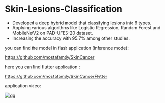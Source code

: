 # Skin-Lesions-Classification
- Developed a deep hybrid model that classifying lesions into 6 types.
- Applying various algorithms like Logistic Regression, Random Forest and MobileNetV2 on PAD-UFES-20 dataset.
- Increasing the accuracy with 95.7% among other studies.

you can find the model in flask application (inference mode):

https://github.com/mostafamdy/SkinCancer

here you can find flutter application :

https://github.com/mostafamdy/SkinCancerFlutter

application video:

[![gg](http://img.youtube.com/vi/cAd8oeLMZrY/0.jpg)](http://www.youtube.com/watch?v=cAd8oeLMZrY "flutter application")
